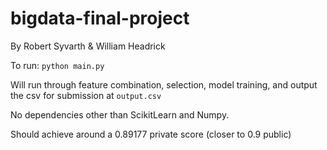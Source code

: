 # bigdata-final-project
By Robert Syvarth & William Headrick

To run:
```python main.py```

Will run through feature combination, selection, model training, and output the csv for submission at `output.csv`

No dependencies other than ScikitLearn and Numpy.

Should achieve around a 0.89177 private score (closer to 0.9 public) 